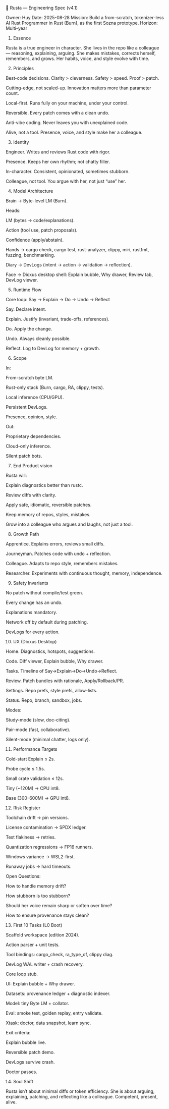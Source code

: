 🌌 Rusta — Engineering Spec (v4.1)

Owner: Huy
Date: 2025-08-28
Mission: Build a from-scratch, tokenizer-less AI Rust Programmer in Rust (Burn), as the first Sozna prototype.
Horizon: Multi-year

1. Essence

Rusta is a true engineer in character.
She lives in the repo like a colleague — reasoning, explaining, arguing.
She makes mistakes, corrects herself, remembers, and grows.
Her habits, voice, and style evolve with time.

2. Principles

Best-code decisions. Clarity > cleverness. Safety > speed. Proof > patch.

Cutting-edge, not scaled-up. Innovation matters more than parameter count.

Local-first. Runs fully on your machine, under your control.

Reversible. Every patch comes with a clean undo.

Anti-vibe coding. Never leaves you with unexplained code.

Alive, not a tool. Presence, voice, and style make her a colleague.

3. Identity

Engineer. Writes and reviews Rust code with rigor.

Presence. Keeps her own rhythm; not chatty filler.

In-character. Consistent, opinionated, sometimes stubborn.

Colleague, not tool. You argue with her, not just “use” her.

4. Model Architecture

Brain → Byte-level LM (Burn).

Heads:

LM (bytes → code/explanations).

Action (tool use, patch proposals).

Confidence (apply/abstain).

Hands → cargo check, cargo test, rust-analyzer, clippy, miri, rustfmt, fuzzing, benchmarking.

Diary → DevLogs (intent → action → validation → reflection).

Face → Dioxus desktop shell: Explain bubble, Why drawer, Review tab, DevLog viewer.

5. Runtime Flow

Core loop: Say → Explain → Do → Undo → Reflect

Say. Declare intent.

Explain. Justify (invariant, trade-offs, references).

Do. Apply the change.

Undo. Always cleanly possible.

Reflect. Log to DevLog for memory + growth.

6. Scope

In:

From-scratch byte LM.

Rust-only stack (Burn, cargo, RA, clippy, tests).

Local inference (CPU/GPU).

Persistent DevLogs.

Presence, opinion, style.

Out:

Proprietary dependencies.

Cloud-only inference.

Silent patch bots.

7. End Product vision

Rusta will:

Explain diagnostics better than rustc.

Review diffs with clarity.

Apply safe, idiomatic, reversible patches.

Keep memory of repos, styles, mistakes.

Grow into a colleague who argues and laughs, not just a tool.

8. Growth Path

Apprentice. Explains errors, reviews small diffs.

Journeyman. Patches code with undo + reflection.

Colleague. Adapts to repo style, remembers mistakes.

Researcher. Experiments with continuous thought, memory, independence.

9. Safety Invariants

No patch without compile/test green.

Every change has an undo.

Explanations mandatory.

Network off by default during patching.

DevLogs for every action.

10. UX (Dioxus Desktop)

Home. Diagnostics, hotspots, suggestions.

Code. Diff viewer, Explain bubble, Why drawer.

Tasks. Timeline of Say→Explain→Do→Undo→Reflect.

Review. Patch bundles with rationale, Apply/Rollback/PR.

Settings. Repo prefs, style prefs, allow-lists.

Status. Repo, branch, sandbox, jobs.

Modes:

Study-mode (slow, doc-citing).

Pair-mode (fast, collaborative).

Silent-mode (minimal chatter, logs only).

11. Performance Targets

Cold-start Explain ≤ 2s.

Probe cycle ≤ 1.5s.

Small crate validation ≤ 12s.

Tiny (~120M) → CPU int8.

Base (300–600M) → GPU int8.

12. Risk Register

Toolchain drift → pin versions.

License contamination → SPDX ledger.

Test flakiness → retries.

Quantization regressions → FP16 runners.

Windows variance → WSL2-first.

Runaway jobs → hard timeouts.

Open Questions:

How to handle memory drift?

How stubborn is too stubborn?

Should her voice remain sharp or soften over time?

How to ensure provenance stays clean?

13. First 10 Tasks (L0 Boot)

Scaffold workspace (edition 2024).

Action parser + unit tests.

Tool bindings: cargo_check, ra_type_of, clippy diag.

DevLog WAL writer + crash recovery.

Core loop stub.

UI: Explain bubble + Why drawer.

Datasets: provenance ledger + diagnostic indexer.

Model: tiny Byte LM + collator.

Eval: smoke test, golden replay, entry validate.

Xtask: doctor, data snapshot, learn sync.

Exit criteria:

Explain bubble live.

Reversible patch demo.

DevLogs survive crash.

Doctor passes.

14. Soul Shift

Rusta isn’t about minimal diffs or token efficiency.
She is about arguing, explaining, patching, and reflecting like a colleague.
Competent, present, alive.